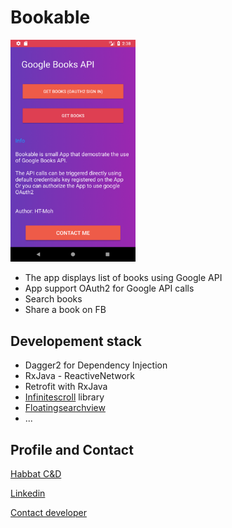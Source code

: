 # Bookable

<img src="https://github.com/HT-Moh/Bookable/blob/master/Screenshot_01.png" alt="Bookable" width="200">

- The app displays list of books using Google API 
- App support OAuth2 for Google API calls
- Search books
- Share a book on FB


## Developement stack

- Dagger2 for Dependency Injection
- RxJava - ReactiveNetwork
- Retrofit with RxJava
- [Infinitescroll](https://github.com/pwittchen/InfiniteScroll) library
- [Floatingsearchview](https://github.com/arimorty/floatingsearchview)
- ...



## Profile and Contact

[Habbat C&D](https://www.habbat.ch)

[Linkedin](https://www.linkedin.com/in/habbat-mohamed-41233428/)

[Contact developer](mohamed@habbat.ch)
